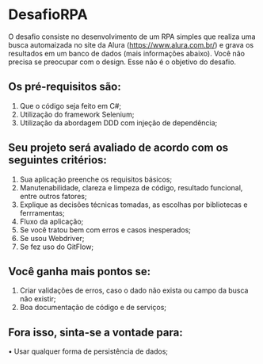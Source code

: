 # DesafioRPA

O desafio consiste no desenvolvimento de um RPA simples que realiza uma busca
automaizada no site da Alura (https://www.alura.com.br/) e grava os resultados em um banco de dados (mais informações abaixo).
Você não precisa se preocupar com o design. Esse não é o objetivo do desafio.

## Os pré-requisitos são:
1. Que o código seja feito em C#;
2. Utilização do framework Selenium;
3. Utilização da abordagem DDD com injeção de dependência;

## Seu projeto será avaliado de acordo com os seguintes critérios:
1. Sua aplicação preenche os requisitos básicos;
2. Manutenabilidade, clareza e limpeza de código, resultado funcional, entre outros fatores;
3. Explique as decisões técnicas tomadas, as escolhas por bibliotecas e ferrramentas;
4. Fluxo da aplicação;
5. Se você tratou bem com erros e casos inesperados;
6. Se usou Webdriver;
7. Se fez uso do GitFlow;

## Você ganha mais pontos se:
1. Criar validações de erros, caso o dado não exista ou campo da busca não existir;
2. Boa documentação de código e de serviços;

## Fora isso, sinta-se a vontade para:
• Usar qualquer forma de persistência de dados;